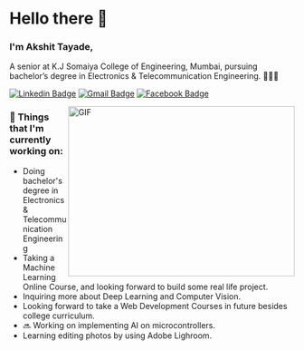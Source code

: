 # Hello there 👋 

### I'm Akshit Tayade, 

A senior at K.J Somaiya College of Engineering, Mumbai, pursuing bachelor’s degree in Electronics & Telecommunication Engineering. 👨🏻‍💻 

[![Linkedin Badge](https://img.shields.io/badge/-LinkedIn-blue?style=flat&logo=Linkedin&logoColor=white&link=https://www.linkedin.com/in/abdullahalrifat/)](https://www.linkedin.com/in/akshittayade/)
[![Gmail Badge](https://img.shields.io/badge/-Gmail-c14438?style=flat&logo=Gmail&logoColor=white&link=mailto:tayadeakshit28@yahoo.com)](mailto:tayadeakshit28@yahoo.com)
[![Facebook Badge](https://img.shields.io/badge/-Facebook-%231877F2.svg?&style=flat-square&logo=facebook&logoColor=white&link=https://www.facebook.com/akshittayade28/)](https://www.facebook.com/akshittayade28/)

<img align="right" alt="GIF" src="https://github.com/AkshitTayade/gif-for-readme/blob/master/image_processing20200107-3552-13pkkb4.gif" width="400" height="300" />

### 💼  Things that I'm currently working on: 
* Doing bachelor's degree in Electronics & Telecommunication Engineering
* Taking a Machine Learning Online Course, and looking forward to build some real life project. 
* Inquiring more about Deep Learning and Computer Vision.  
* Looking forward to take a Web Development Courses in future besides college curriculum. 
* 🔜  Working on implementing AI on microcontrollers.
* Learning editing photos by using Adobe Lighroom.
